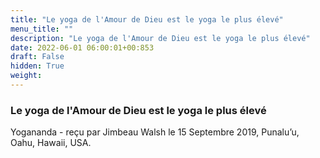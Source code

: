 ```yaml
---
title: "Le yoga de l'Amour de Dieu est le yoga le plus élevé"
menu_title: ""
description: "Le yoga de l'Amour de Dieu est le yoga le plus élevé"
date: 2022-06-01 06:00:01+00:853
draft: False
hidden: True
weight:
---
```

### Le yoga de l'Amour de Dieu est le yoga le plus élevé

Yogananda - reçu par Jimbeau Walsh le 15 Septembre 2019, Punalu’u, Oahu, Hawaii, USA.



